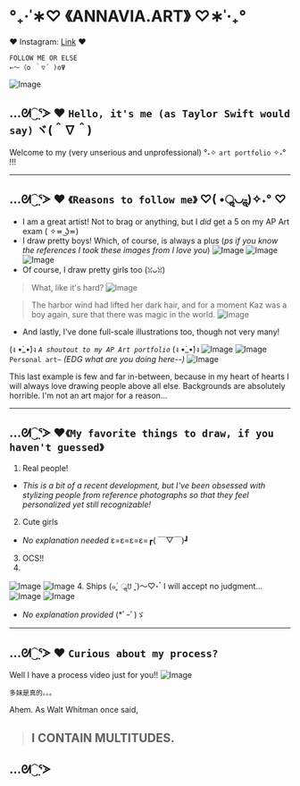 # **°₊·ˈ∗♡ 《ANNAVIA.ART》 ♡∗ˈ‧₊°**

♥️ Instagram: [Link](https://www.instagram.com/annavia.art/) ♥
```
FOLLOW ME OR ELSE 
←～（o ｀▽´ )oΨ
```
![Image](https://cdn.discordapp.com/attachments/783745953680326656/1093321228149854320/IMG_3556.jpg)

## …ᘛ⁐̤ᕐᐷ ♥️ `Hello, it's me (as Taylor Swift would say)` ヾ(＾∇＾) 
Welcome to my (very unserious and unprofessional) °˖✧ `art portfolio` ✧˖° !!!

---
## …ᘛ⁐̤ᕐᐷ ♥️ `《Reasons to follow me》` ♡( •ॢ◡-ॢ)✧˖° ♡ 
* I am a great artist! Not to brag or anything, but I *did* get a 5 on my AP Art exam ( ✧≖ ͜ʖ≖)
* I draw pretty boys! Which, of course, is always a plus (*ps if you know the references I took these images from I love you*)
  ![Image](https://cdn.discordapp.com/attachments/783745953680326656/1093343147796480070/IMG_4789.png)
  ![Image](https://cdn.discordapp.com/attachments/783745953680326656/1093370342778621962/IMG_4801.png)
  ![Image](https://media.discordapp.net/attachments/783745953680326656/1093371484954693772/IMG_4803.png?width=2310&height=1232)
* Of course, I draw pretty girls too (ꈍᴗꈍ)
> What, like it's hard?
  ![Image](https://cdn.discordapp.com/attachments/783745953680326656/1093344276232024134/IMG_4771.jpg)

> The harbor wind had lifted her dark hair, and for a moment Kaz was a boy again, sure that there was magic in the world. 
  ![Image](https://cdn.discordapp.com/attachments/783745953680326656/1093360560147542056/IMG_4144.jpg)
* And lastly, I've done full-scale illustrations too, though not very many! 

(ง •̀_•́)ง *`A shoutout to my AP Art portfolio`* (ง •̀_•́)ง
  ![Image](https://cdn.discordapp.com/attachments/783745953680326656/1093348713277177987/17CEBFB0-47A0-486F-8D7D-E873C9E687FB.jpg)
  ![Image](https://cdn.discordapp.com/attachments/783745953680326656/1093356637537964082/IMG_3081.JPG)
`Personal art~` *(EDG what are you doing here--)* 
  ![Image](https://media.discordapp.net/attachments/783745953680326656/1093363837262110760/IMG_4626.JPG?width=1642&height=1232)
  
  This last example is few and far in-between, because in my heart of hearts I will always love drawing people above all else. Backgrounds are absolutely horrible. I'm not an art major for a reason... 

---
## …ᘛ⁐̤ᕐᐷ ♥️`《My favorite things to draw, if you haven't guessed》`
1. Real people! 
* *This is a bit of a recent development, but I've been obsessed with stylizing people from reference photographs so that they feel personalized yet still recognizable!*
2. Cute girls 
* *No explanation needed* ε=ε=ε=ε=┏( ￣▽￣)┛
3. OCS!! 
4. 
![Image](https://media.discordapp.net/attachments/783745953680326656/1093361036284919928/IMG_4795.JPG?width=1638&height=1232)
![Image](https://media.discordapp.net/attachments/783745953680326656/1093361282897428591/D37EE1F8-5680-47D9-A089-30BCD2545145.JPG?width=1544&height=1232)
4. Ships (๑ˊ͈ ॢꇴ ˋ͈)〜♡॰ॱ I will accept no judgment...
  ![Image](https://cdn.discordapp.com/attachments/783745953680326656/1093348945566109726/IMG_2839.JPG)
  ![Image](https://cdn.discordapp.com/attachments/783745953680326656/1093348347252854864/IMG_3903.jpg)
* *No explanation provided* (*ﾟｰﾟ)ゞ 
---

## …ᘛ⁐̤ᕐᐷ ♥️ `Curious about my process?`
Well I have a process video just for you!!
![Image](https://cdn.discordapp.com/attachments/783745953680326656/1093365190675935293/IMG_6107.gif)
```
多妹是真的。。。
```
Ahem.
As Walt Whitman once said, 
> ## I CONTAIN MULTITUDES.

…ᘛ⁐̤ᕐᐷ
---

